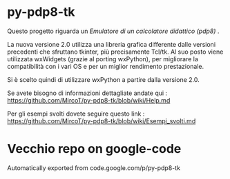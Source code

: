 # py-pdp8-tk

Questo progetto riguarda un _Emulatore di un calcolatore didattico (pdp8)_ .

La nuova versione 2.0 utilizza una libreria grafica differente dalle versioni precedenti che sfruttano tkinter, più precisamente Tcl/tk. Al suo posto viene utilizzata wxWidgets (grazie al porting wxPython), per migliorare la compatibilità con i vari OS e per un miglior rendimento prestazionale.

Si è scelto quindi di utilizzare wxPython a partire dalla versione 2.0.

Se avete bisogno di informazioni dettagliate andate qui : https://github.com/MircoT/py-pdp8-tk/blob/wiki/Help.md

Per gli esempi svolti dovete seguire questo link : https://github.com/MircoT/py-pdp8-tk/blob/wiki/Esempi_svolti.md

# Vecchio repo on google-code
Automatically exported from code.google.com/p/py-pdp8-tk
